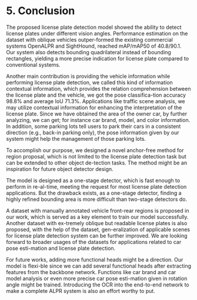 # 5. Conclusion
The proposed license plate detection model showed the ability to detect license plates under different vision angles. Performance estimation on the dataset with oblique vehicles outper-formed the existing commercial systems OpenALPR and SightHound, reached mAP/mAP50 of 40.8/90.1. Our system also detects bounding quadrilateral instead of bounding rectangles, yielding a more precise indication for license plate compared to conventional systems.

Another main contribution is providing the vehicle information while performing license plate detection, we called this kind of information contextual information, which provides the relation comprehension between the license plate and the vehicle, we got the pose classifica-tion accuracy 98.8% and average IoU 71.3%. Applications like traffic scene analysis, we may utilize contextual information for enhancing the interpretation of the license plate. Since we have obtained the area of the owner car, by further analyzing, we can get; for instance car brand, model, and color information. In addition, some parking lots tell users to park their cars in a consistent direction (e.g., back-in parking only), the pose information given by our system might help the management of those parking lots.

To accomplish our purpose, we designed a novel anchor-free method for region proposal, which is not limited to the license plate detection task but can be extended to other object de-tection tasks. The method might be an inspiration for future object detector design.

The model is designed as a one-stage detector, which is fast enough to perform in re-al-time, meeting the request for most license plate detection applications. But the drawback exists, as a one-stage detector, finding a highly refined bounding area is more difficult than two-stage detectors do.

A dataset with manually annotated vehicle front-rear regions is proposed in our work, which is served as a key element to train our model successfully. Another dataset with ex-tremely oblique but readable license plates is also proposed, with the help of the dataset, gen-eralization of applicable scenes for license plate detection system can be further improved. We are looking forward to broader usages of the datasets for applications related to car pose esti-mation and license plate detection.

For future works, adding more functional heads might be a direction. Our model is flexi-ble since we can add several functional heads after extracting features from the backbone network. Functions like car brand and car model analysis or even more precise car pose esti-mation given in rotation angle might be trained. Introducing the OCR into the end-to-end network to make a complete ALPR system is also an effort worthy to put.
